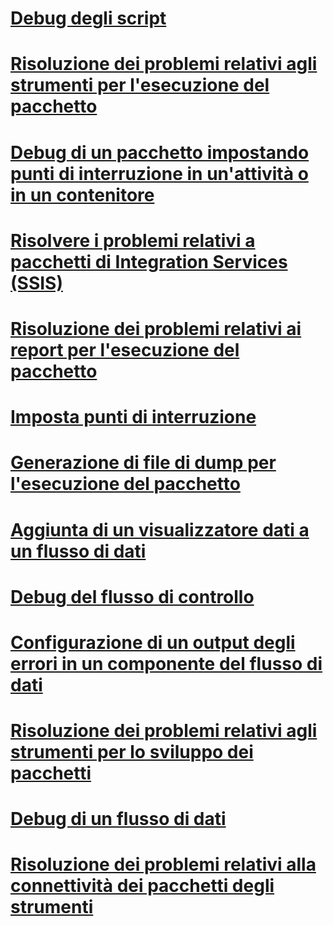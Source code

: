 # [Debug degli script](debugging-script.md)
# [Risoluzione dei problemi relativi agli strumenti per l'esecuzione del pacchetto](troubleshooting-tools-for-package-execution.md)
# [Debug di un pacchetto impostando punti di interruzione in un'attività o in un contenitore](debug-a-package-by-setting-breakpoints-on-a-task-or-a-container.md)
# [Risolvere i problemi relativi a pacchetti di Integration Services (SSIS)](troubleshoot-integration-services-ssis-packages.md)
# [Risoluzione dei problemi relativi ai report per l'esecuzione del pacchetto](troubleshooting-reports-for-package-execution.md)
# [Imposta punti di interruzione](set-breakpoints.md)
# [Generazione di file di dump per l'esecuzione del pacchetto](generating-dump-files-for-package-execution.md)
# [Aggiunta di un visualizzatore dati a un flusso di dati](add-a-data-viewer-to-a-data-flow.md)
# [Debug del flusso di controllo](debugging-control-flow.md)
# [Configurazione di un output degli errori in un componente del flusso di dati](configure-an-error-output-in-a-data-flow-component.md)
# [Risoluzione dei problemi relativi agli strumenti per lo sviluppo dei pacchetti](troubleshooting-tools-for-package-development.md)
# [Debug di un flusso di dati](debugging-data-flow.md)
# [Risoluzione dei problemi relativi alla connettività dei pacchetti degli strumenti](troubleshooting-tools-for-package-connectivity.md)
